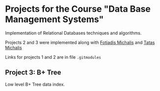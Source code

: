 # Projects for the Course "Data Base Management Systems"

Implementation of Relational Databases techniques and algorithms.

Projects 2 and 3 were implemented along with [Fotiadis Michalis](https://github.com/FotiadisM) and [Tatas Michalis](https://github.com/MichalisTatas)

Links for projects 1 and 2 are in file ```.gitmodules```

## Project 3: B+ Tree
Low level B+ Tree data index.
